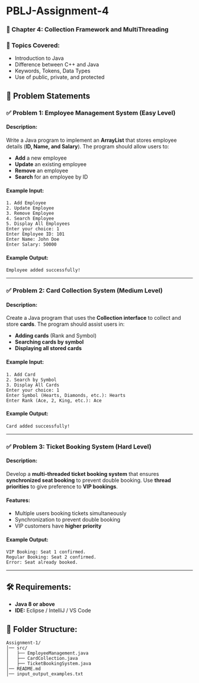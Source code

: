 # PBLJ-Assignment-4

### 📖 Chapter 4: Collection Framework and MultiThreading

### 🔹 Topics Covered:
- Introduction to Java
- Difference between C++ and Java
- Keywords, Tokens, Data Types
- Use of public, private, and protected

## 📝 Problem Statements

### ✅ Problem 1: Employee Management System (Easy Level)
#### Description:
Write a Java program to implement an **ArrayList** that stores employee details (**ID, Name, and Salary**). The program should allow users to:

- **Add** a new employee
- **Update** an existing employee
- **Remove** an employee
- **Search** for an employee by ID

#### Example Input:
```
1. Add Employee
2. Update Employee
3. Remove Employee
4. Search Employee
5. Display All Employees
Enter your choice: 1
Enter Employee ID: 101
Enter Name: John Doe
Enter Salary: 50000
```
#### Example Output:
```
Employee added successfully!
```

---

### ✅ Problem 2: Card Collection System (Medium Level)
#### Description:
Create a Java program that uses the **Collection interface** to collect and store **cards**. The program should assist users in:

- **Adding cards** (Rank and Symbol)
- **Searching cards by symbol**
- **Displaying all stored cards**

#### Example Input:
```
1. Add Card
2. Search by Symbol
3. Display All Cards
Enter your choice: 1
Enter Symbol (Hearts, Diamonds, etc.): Hearts
Enter Rank (Ace, 2, King, etc.): Ace
```
#### Example Output:
```
Card added successfully!
```

---

### ✅ Problem 3: Ticket Booking System (Hard Level)
#### Description:
Develop a **multi-threaded ticket booking system** that ensures **synchronized seat booking** to prevent double booking. Use **thread priorities** to give preference to **VIP bookings**.

#### Features:
- Multiple users booking tickets simultaneously
- Synchronization to prevent double booking
- VIP customers have **higher priority**

#### Example Output:
```
VIP Booking: Seat 1 confirmed.
Regular Booking: Seat 2 confirmed.
Error: Seat already booked.
```

---

## 🛠 Requirements:
- **Java 8 or above**
- **IDE:** Eclipse / IntelliJ / VS Code

## 📂 Folder Structure:
```
Assignment-1/
│── src/
│   ├── EmployeeManagement.java
│   ├── CardCollection.java
│   ├── TicketBookingSystem.java
│── README.md
│── input_output_examples.txt
```

